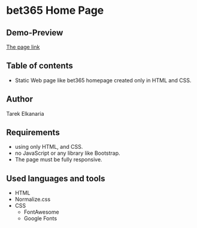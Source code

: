 # bet365 Home Page

## Demo-Preview

[The page link](https://tarekelkanaria.github.io/1xbet-page/)

## Table of contents

- Static Web page like bet365 homepage created only in HTML and CSS.

## Author

Tarek Elkanaria

## Requirements

- using only HTML, and CSS.
- no JavaScript or any library like Bootstrap.
- The page must be fully responsive.

## Used languages and tools

- HTML
- Normalize.css
- CSS
  - FontAwesome
  - Google Fonts
